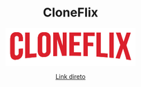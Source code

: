 <div align="center">
<h1>CloneFlix</h1>
<p><img src="https://github.com/ThiagoCS0/FS-CloneFlix/blob/main/src/imgs/cloneflix.png" alt="CloneFlix"></p>
<a href="https://thiagocs0.github.io/FS-CloneFlix/" target="_blank">Link direto</a>
</div>
